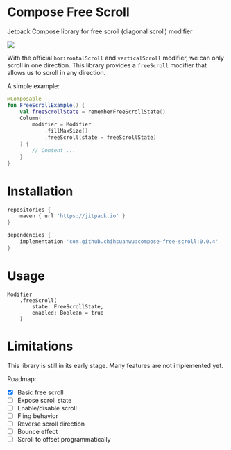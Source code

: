 # Compose Free Scroll

Jetpack Compose library for free scroll (diagonal scroll) modifier

[![](https://jitpack.io/v/chihsuanwu/compose-free-scroll.svg)](https://jitpack.io/#chihsuanwu/compose-free-scroll)


With the official `horizontalScroll` and `verticalScroll` modifier, we can only scroll in one direction. This library provides a `freeScroll` modifier that allows us to scroll in any direction.

A simple example:

```kotlin
@Composable
fun FreeScrollExample() {
    val freeScrollState = rememberFreeScrollState()
    Column(
        modifier = Modifier
            .fillMaxSize()
            .freeScroll(state = freeScrollState)
    ) {
        // Content ...
    }
}
```

# Installation

```groovy
repositories {
    maven { url 'https://jitpack.io' }
}

dependencies {
    implementation 'com.github.chihsuanwu:compose-free-scroll:0.0.4'
}
```

# Usage

```
Modifier
    .freeScroll(
        state: FreeScrollState,
        enabled: Boolean = true
    )
```


# Limitations

This library is still in its early stage. Many features are not implemented yet. 

Roadmap:

- [x] Basic free scroll
- [ ] Expose scroll state
- [ ] Enable/disable scroll
- [ ] Fling behavior
- [ ] Reverse scroll direction
- [ ] Bounce effect
- [ ] Scroll to offset programmatically
